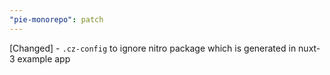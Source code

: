 ```yaml
---
"pie-monorepo": patch
---
```


[Changed] - `.cz-config` to ignore nitro package which is generated in nuxt-3 example app
